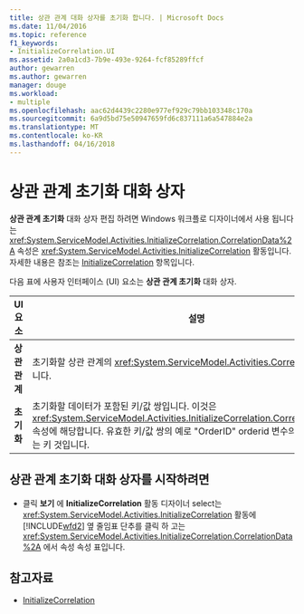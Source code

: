 ```yaml
---
title: 상관 관계 대화 상자를 초기화 합니다. | Microsoft Docs
ms.date: 11/04/2016
ms.topic: reference
f1_keywords:
- InitializeCorrelation.UI
ms.assetid: 2a0a1cd3-7b9e-493e-9264-fcf85289ffcf
author: gewarren
ms.author: gewarren
manager: douge
ms.workload:
- multiple
ms.openlocfilehash: aac62d4439c2280e977ef929c79bb103348c170a
ms.sourcegitcommit: 6a9d5bd75e50947659fd6c837111a6a547884e2a
ms.translationtype: MT
ms.contentlocale: ko-KR
ms.lasthandoff: 04/16/2018
---
```

# <a name="initialize-correlation-dialog-box"></a>상관 관계 초기화 대화 상자

**상관 관계 초기화** 대화 상자 편집 하려면 Windows 워크플로 디자이너에서 사용 됩니다는 <xref:System.ServiceModel.Activities.InitializeCorrelation.CorrelationData%2A> 속성은 <xref:System.ServiceModel.Activities.InitializeCorrelation> 활동입니다. 자세한 내용은 참조는 [InitializeCorrelation](../workflow-designer/initializecorrelation-activity-designer.md) 항목입니다.

 다음 표에 사용자 인터페이스 (UI) 요소는 **상관 관계 초기화** 대화 상자.

|UI 요소|설명|
|----------------|-----------------|
|**상관 관계**|초기화할 상관 관계의 <xref:System.ServiceModel.Activities.CorrelationHandle>입니다.|
|**초기화**|초기화할 데이터가 포함된 키/값 쌍입니다. 이것은 <xref:System.ServiceModel.Activities.InitializeCorrelation.CorrelationData%2A> 속성에 해당합니다. 유효한 키/값 쌍의 예로 "OrderID" orderid 변수의 쌍을 이루는 라는 키 것입니다.|

## <a name="to-launch-the-initialize-correlation-dialog-box"></a>상관 관계 초기화 대화 상자를 시작하려면

-   클릭 **보기** 에 **InitializeCorrelation** 활동 디자이너 select는 <xref:System.ServiceModel.Activities.InitializeCorrelation> 활동에 [!INCLUDE[wfd2](../workflow-designer/includes/wfd2_md.md)] 옆 줄임표 단추를 클릭 하 고는 <xref:System.ServiceModel.Activities.InitializeCorrelation.CorrelationData%2A> 에서 속성 속성 표입니다.

## <a name="see-also"></a>참고자료

- [InitializeCorrelation](../workflow-designer/initializecorrelation-activity-designer.md)